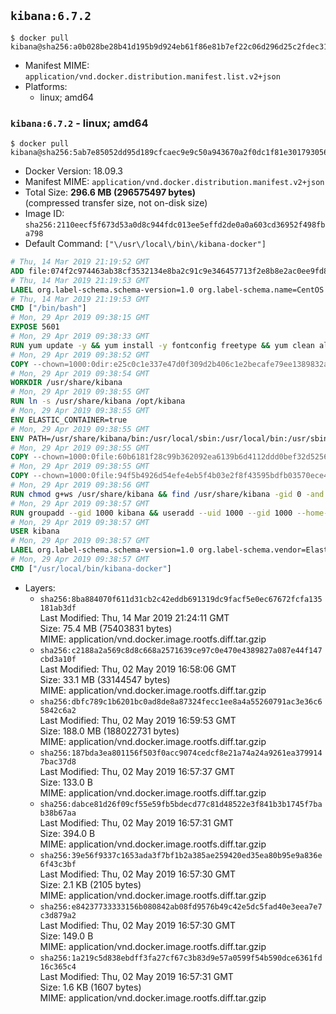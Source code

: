 ## `kibana:6.7.2`

```console
$ docker pull kibana@sha256:a0b028be28b41d195b9d924eb61f86e81b7ef22c06d296d25c2fdec31c0dad59
```

-	Manifest MIME: `application/vnd.docker.distribution.manifest.list.v2+json`
-	Platforms:
	-	linux; amd64

### `kibana:6.7.2` - linux; amd64

```console
$ docker pull kibana@sha256:5ab7e85052dd95d189cfcaec9e9c50a943670a2f0dc1f81e3017930562135c8c
```

-	Docker Version: 18.09.3
-	Manifest MIME: `application/vnd.docker.distribution.manifest.v2+json`
-	Total Size: **296.6 MB (296575497 bytes)**  
	(compressed transfer size, not on-disk size)
-	Image ID: `sha256:2110eecf5f673d53a0d8c944fdc013ee5effd2de0a0a603cd36952f498fba798`
-	Default Command: `["\/usr\/local\/bin\/kibana-docker"]`

```dockerfile
# Thu, 14 Mar 2019 21:19:52 GMT
ADD file:074f2c974463ab38cf3532134e8ba2c91c9e346457713f2e8b8e2ac0ee9fd83d in / 
# Thu, 14 Mar 2019 21:19:53 GMT
LABEL org.label-schema.schema-version=1.0 org.label-schema.name=CentOS Base Image org.label-schema.vendor=CentOS org.label-schema.license=GPLv2 org.label-schema.build-date=20190305
# Thu, 14 Mar 2019 21:19:53 GMT
CMD ["/bin/bash"]
# Mon, 29 Apr 2019 09:38:15 GMT
EXPOSE 5601
# Mon, 29 Apr 2019 09:38:33 GMT
RUN yum update -y && yum install -y fontconfig freetype && yum clean all
# Mon, 29 Apr 2019 09:38:52 GMT
COPY --chown=1000:0dir:e25c0c1e337e47d0f309d2b406c1e2becafe79ee1389832abc3a987a57bf8739 in /usr/share/kibana 
# Mon, 29 Apr 2019 09:38:54 GMT
WORKDIR /usr/share/kibana
# Mon, 29 Apr 2019 09:38:55 GMT
RUN ln -s /usr/share/kibana /opt/kibana
# Mon, 29 Apr 2019 09:38:55 GMT
ENV ELASTIC_CONTAINER=true
# Mon, 29 Apr 2019 09:38:55 GMT
ENV PATH=/usr/share/kibana/bin:/usr/local/sbin:/usr/local/bin:/usr/sbin:/usr/bin:/sbin:/bin
# Mon, 29 Apr 2019 09:38:55 GMT
COPY --chown=1000:0file:60b6181f28c99b362092ea6139b6d4112ddd0bef32d52563c33b26bdc2b51318 in /usr/share/kibana/config/kibana.yml 
# Mon, 29 Apr 2019 09:38:55 GMT
COPY --chown=1000:0file:94f5b4926d54efe4eb5f4b03e2f8f43595bdfb03570ece4d02a479728abb58fe in /usr/local/bin/ 
# Mon, 29 Apr 2019 09:38:56 GMT
RUN chmod g+ws /usr/share/kibana && find /usr/share/kibana -gid 0 -and -not -perm /g+w -exec chmod g+w {} \;
# Mon, 29 Apr 2019 09:38:57 GMT
RUN groupadd --gid 1000 kibana && useradd --uid 1000 --gid 1000 --home-dir /usr/share/kibana --no-create-home kibana
# Mon, 29 Apr 2019 09:38:57 GMT
USER kibana
# Mon, 29 Apr 2019 09:38:57 GMT
LABEL org.label-schema.schema-version=1.0 org.label-schema.vendor=Elastic org.label-schema.name=kibana org.label-schema.version=6.7.2 org.label-schema.url=https://www.elastic.co/products/kibana org.label-schema.vcs-url=https://github.com/elastic/kibana license=Elastic License
# Mon, 29 Apr 2019 09:38:57 GMT
CMD ["/usr/local/bin/kibana-docker"]
```

-	Layers:
	-	`sha256:8ba884070f611d31cb2c42eddb691319dc9facf5e0ec67672fcfa135181ab3df`  
		Last Modified: Thu, 14 Mar 2019 21:24:11 GMT  
		Size: 75.4 MB (75403831 bytes)  
		MIME: application/vnd.docker.image.rootfs.diff.tar.gzip
	-	`sha256:c2188a2a569c8d8c668a2571639ce97c0e470e4389827a087e44f147cbd3a10f`  
		Last Modified: Thu, 02 May 2019 16:58:06 GMT  
		Size: 33.1 MB (33144547 bytes)  
		MIME: application/vnd.docker.image.rootfs.diff.tar.gzip
	-	`sha256:dbfc789c1b6201bc0ad8de8a87324fecc1ee8a4a55260791ac3e36c65842c6a2`  
		Last Modified: Thu, 02 May 2019 16:59:53 GMT  
		Size: 188.0 MB (188022731 bytes)  
		MIME: application/vnd.docker.image.rootfs.diff.tar.gzip
	-	`sha256:187bda3ea801156f503f0acc9074cedcf8e21a74a24a9261ea3799147bac37d8`  
		Last Modified: Thu, 02 May 2019 16:57:37 GMT  
		Size: 133.0 B  
		MIME: application/vnd.docker.image.rootfs.diff.tar.gzip
	-	`sha256:dabce81d26f09cf55e59fb5bdecd77c81d48522e3f841b3b1745f7bab38b67aa`  
		Last Modified: Thu, 02 May 2019 16:57:31 GMT  
		Size: 394.0 B  
		MIME: application/vnd.docker.image.rootfs.diff.tar.gzip
	-	`sha256:39e56f9337c1653ada3f7bf1b2a385ae259420ed35ea80b95e9a836e6f43c3bf`  
		Last Modified: Thu, 02 May 2019 16:57:30 GMT  
		Size: 2.1 KB (2105 bytes)  
		MIME: application/vnd.docker.image.rootfs.diff.tar.gzip
	-	`sha256:e84237733333156b080842ab08fd9576b49c42e5dc5fad40e3eea7e7c3d879a2`  
		Last Modified: Thu, 02 May 2019 16:57:30 GMT  
		Size: 149.0 B  
		MIME: application/vnd.docker.image.rootfs.diff.tar.gzip
	-	`sha256:1a219c5d838ebdff3fa27cf67c3b83d9e57a0599f54b590dce6361fd16c365c4`  
		Last Modified: Thu, 02 May 2019 16:57:31 GMT  
		Size: 1.6 KB (1607 bytes)  
		MIME: application/vnd.docker.image.rootfs.diff.tar.gzip
